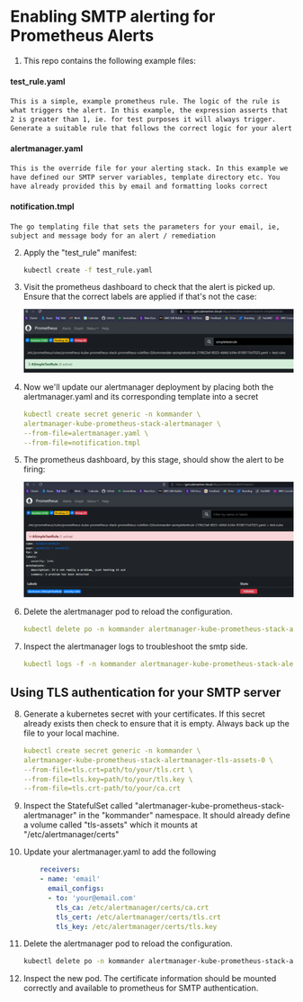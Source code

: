 # Enabling SMTP alerting for Prometheus Alerts

1. This repo contains the following example files:

#### test_rule.yaml

    This is a simple, example prometheus rule. The logic of the rule is what triggers the alert. In this example, the expression asserts that 2 is greater than 1, ie. for test purposes it will always trigger. Generate a suitable rule that follows the correct logic for your alert

#### alertmanager.yaml

    This is the override file for your alerting stack. In this example we have defined our SMTP server variables, template directory etc. You have already provided this by email and formatting looks correct

#### notification.tmpl

    The go templating file that sets the parameters for your email, ie, subject and message body for an alert / remediation

2. Apply the "test_rule" manifest:

    ```bash
    kubectl create -f test_rule.yaml
    ```

3. Visit the prometheus dashboard to check that the alert is picked up. Ensure that the correct labels are applied if that's not the case:

    ![prometheus](assets/prometheus.png)

4. Now we'll update our alertmanager deployment by placing both the alertmanager.yaml and its corresponding template into a secret

    ```yaml
    kubectl create secret generic -n kommander \
    alertmanager-kube-prometheus-stack-alertmanager \
    --from-file=alertmanager.yaml \
    --from-file=notification.tmpl
    ```

5. The prometheus dashboard, by this stage, should show the alert to be firing:

    ![firing](assets/prometh_firing.png)

6. Delete the alertmanager pod to reload the configuration.

    ```yaml
    kubectl delete po -n kommander alertmanager-kube-prometheus-stack-alertmanager-0
    ```

7. Inspect the alertmanager logs to troubleshoot the smtp side.

    ```yaml
    kubectl logs -f -n kommander alertmanager-kube-prometheus-stack-alertmanager-0
    ```

## Using TLS authentication for your SMTP server

8. Generate a kubernetes secret with your certificates. If this secret already exists then check to ensure that it is empty. Always back up the file to your local machine.

    ```yaml
    kubectl create secret generic -n kommander \
    alertmanager-kube-prometheus-stack-alertmanager-tls-assets-0 \
    --from-file=tls.crt=path/to/your/tls.crt \
    --from-file=tls.key=path/to/your/tls.key \
    --from-file=tls.crt-path/to/your/ca.crt
    ```

9. Inspect the StatefulSet called "alertmanager-kube-prometheus-stack-alertmanager" in the "kommander" namespace. It should already define a volume called "tls-assets" which it mounts at "/etc/alertmanager/certs"

10. Update your alertmanager.yaml to add the following

    ```yaml
        receivers:
        - name: 'email'
          email_configs:
          - to: 'your@email.com'
            tls_ca: /etc/alertmanager/certs/ca.crt
            tls_cert: /etc/alertmanager/certs/tls.crt
            tls_key: /etc/alertmanager/certs/tls.key
    ```

11. Delete the alertmanager pod to reload the configuration.

    ```bash
    kubectl delete po -n kommander alertmanager-kube-prometheus-stack-alertmanager-0
    ```

12. Inspect the new pod. The certificate information should be mounted correctly and available to prometheus for SMTP authentication.
